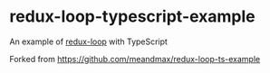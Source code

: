 # redux-loop-typescript-example

An example of [redux-loop](https://github.com/redux-loop/redux-loop) with TypeScript

Forked from <https://github.com/meandmax/redux-loop-ts-example>
